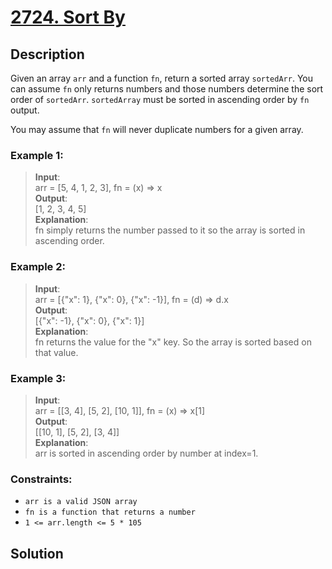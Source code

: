 # [2724. Sort By][title]

## Description
Given an array `arr` and a function `fn`, return a sorted array `sortedArr`. You can assume `fn` only returns numbers and those numbers determine the sort order of `sortedArr`. `sortedArray` must be sorted in ascending order by `fn` output.

You may assume that `fn` will never duplicate numbers for a given array.

### Example 1:    
>  __Input__:     
   arr = [5, 4, 1, 2, 3], fn = (x) => x           
   __Output__:       
   [1, 2, 3, 4, 5]    
   __Explanation__:     
   fn simply returns the number passed to it so the array is sorted in ascending order.             
 
### Example 2:    
>  __Input__:     
   arr = [{"x": 1}, {"x": 0}, {"x": -1}], fn = (d) => d.x                     
   __Output__:    
   [{"x": -1}, {"x": 0}, {"x": 1}]              
   __Explanation__:     
   fn returns the value for the "x" key. So the array is sorted based on that value.          
   
### Example 3:    
>  __Input__:     
   arr = [[3, 4], [5, 2], [10, 1]], fn = (x) => x[1]                    
   __Output__:    
   [[10, 1], [5, 2], [3, 4]]            
   __Explanation__:     
   arr is sorted in ascending order by number at index=1.             

### Constraints:
- `arr is a valid JSON array`
- `fn is a function that returns a number`
- `1 <= arr.length <= 5 * 105`

## Solution

```

```

[title]: https://leetcode.com/problems/sort-by